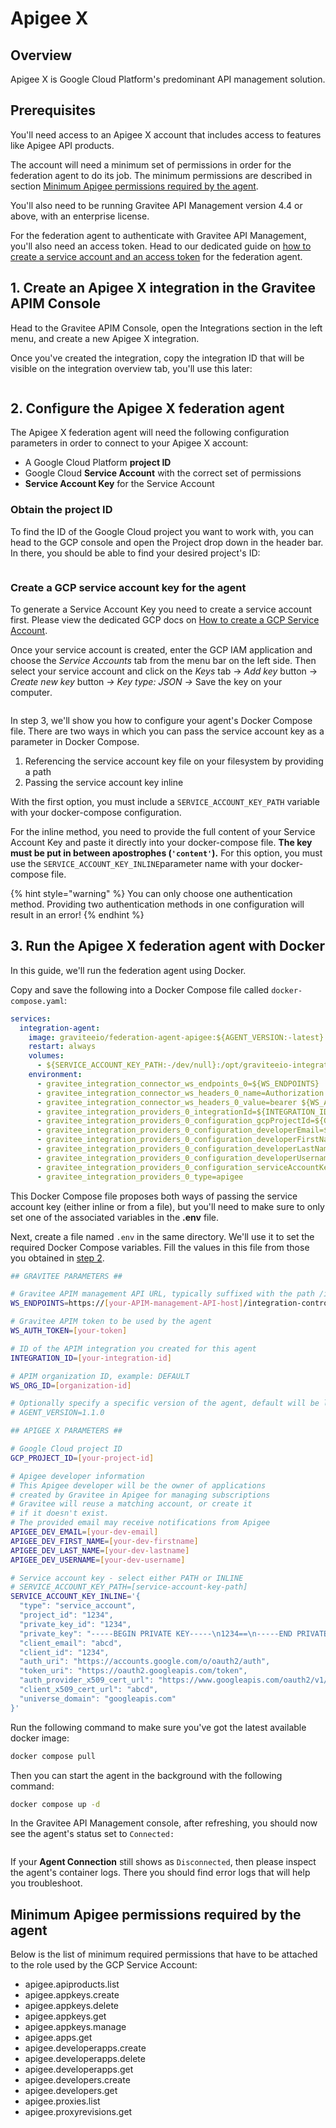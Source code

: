 # Apigee X

## Overview

Apigee X is Google Cloud Platform's predominant API management solution.

## Prerequisites

You'll need access to an Apigee X account that includes access to features like Apigee API products.

The account will need a minimum set of permissions in order for the federation agent to do its job. The minimum permissions are described in section [Minimum Apigee permissions required by the agent](apigee-x.md#minimum-apigee-permissions-required-by-the-agent).

You'll also need to be running Gravitee API Management version 4.4 or above, with an enterprise license.&#x20;

For the federation agent to authenticate with Gravitee API Management, you'll also need an access token. Head to our dedicated guide on [how to create a service account and an access token](../federation-agent-service-account.md) for the federation agent.

## 1. Create an Apigee X integration in the Gravitee APIM Console

Head to the Gravitee APIM Console, open the Integrations section in the left menu, and create a new Apigee X integration.&#x20;

Once you've created the integration, copy the integration ID that will be visible on the integration overview tab, you'll use this later:

<figure><img src="../../../.gitbook/assets/image (123).png" alt=""><figcaption></figcaption></figure>

## 2. Configure the Apigee X federation agent

The Apigee X federation agent will need the following configuration parameters in order to connect to your Apigee X account:

* A Google Cloud Platform **project ID**
* Google Cloud **Service Account** with the correct set of permissions
* **Service Account Key** for the Service Account

### Obtain the project ID

To find the ID of the Google Cloud project you want to work with, you can head to the GCP console and open the Project drop down in the header bar. In there, you should be able to find your desired project's ID:

<figure><img src="../../../.gitbook/assets/image (124).png" alt=""><figcaption></figcaption></figure>

### Create a GCP service account key for the agent

To generate a Service Account Key you need to create a service account first. Please view the dedicated GCP docs on [How to create a GCP Service Account](https://cloud.google.com/iam/docs/service-accounts-create).&#x20;

Once your service account is created, enter the GCP IAM application and choose the _Service Accounts_ tab from the menu bar on the left side. Then select your service account and click on the _Keys_ tab → _Add key_ button → _Create new key_ button _→ Key type: JSON →_ Save the key on your compute&#x72;_._

<figure><img src="../../../.gitbook/assets/Screenshot 2024-10-09 at 17.52.53.png" alt=""><figcaption></figcaption></figure>

In step 3, we'll show you how to configure your agent's Docker Compose file. There are two ways in which you can pass the service account key as a parameter in Docker Compose.

1. Referencing the service account key file on your filesystem by providing a path
2. Passing the service account key inline

With the first option, you must include a `SERVICE_ACCOUNT_KEY_PATH` variable with your docker-compose configuration.

For the inline method, you need to provide the full content of your Service Account Key and paste it directly into your docker-compose file. **The key must be put in between apostrophes (`'content'`).** For this option, you must use the `SERVICE_ACCOUNT_KEY_INLINE`parameter name with your docker-compose file.

{% hint style="warning" %}
You can only choose one authentication method. Providing two authentication methods in one configuration will result in an error!
{% endhint %}

## 3. Run the Apigee X federation agent with Docker

In this guide, we'll run the federation agent using Docker.

Copy and save the following into a Docker Compose file called `docker-compose.yaml`:

```yaml
services:
  integration-agent:
    image: graviteeio/federation-agent-apigee:${AGENT_VERSION:-latest}
    restart: always
    volumes:
      - ${SERVICE_ACCOUNT_KEY_PATH:-/dev/null}:/opt/graviteeio-integration-agent/config/key/key.json
    environment:
      - gravitee_integration_connector_ws_endpoints_0=${WS_ENDPOINTS}
      - gravitee_integration_connector_ws_headers_0_name=Authorization
      - gravitee_integration_connector_ws_headers_0_value=bearer ${WS_AUTH_TOKEN}
      - gravitee_integration_providers_0_integrationId=${INTEGRATION_ID}
      - gravitee_integration_providers_0_configuration_gcpProjectId=${GCP_PROJECT_ID}
      - gravitee_integration_providers_0_configuration_developerEmail=${APIGEE_DEV_EMAIL}
      - gravitee_integration_providers_0_configuration_developerFirstName=${APIGEE_DEV_FIRST_NAME}
      - gravitee_integration_providers_0_configuration_developerLastName=${APIGEE_DEV_LAST_NAME}
      - gravitee_integration_providers_0_configuration_developerUsername=${APIGEE_DEV_USERNAME}
      - gravitee_integration_providers_0_configuration_serviceAccountKeyInline=${SERVICE_ACCOUNT_KEY_INLINE}
      - gravitee_integration_providers_0_type=apigee
```

This Docker Compose file proposes both ways of passing the service account key (either inline or from a file), but you'll need to make sure to only set one of the associated variables in the **.env** file.

Next, create a file named `.env` in the same directory. We'll use it to set the required Docker Compose variables. Fill the values in this file from those you obtained in [step 2](apigee-x.md#id-2.-configure-the-apigee-x-federation-agent).

```bash
## GRAVITEE PARAMETERS ##

# Gravitee APIM management API URL, typically suffixed with the path /integration-controller
WS_ENDPOINTS=https://[your-APIM-management-API-host]/integration-controller

# Gravitee APIM token to be used by the agent
WS_AUTH_TOKEN=[your-token]

# ID of the APIM integration you created for this agent
INTEGRATION_ID=[your-integration-id]

# APIM organization ID, example: DEFAULT
WS_ORG_ID=[organization-id]

# Optionally specify a specific version of the agent, default will be latest
# AGENT_VERSION=1.1.0

## APIGEE X PARAMETERS ##

# Google Cloud project ID
GCP_PROJECT_ID=[your-project-id]

# Apigee developer information
# This Apigee developer will be the owner of applications
# created by Gravitee in Apigee for managing subscriptions
# Gravitee will reuse a matching account, or create it 
# if it doesn't exist. 
# The provided email may receive notifications from Apigee
APIGEE_DEV_EMAIL=[your-dev-email]
APIGEE_DEV_FIRST_NAME=[your-dev-firstname]
APIGEE_DEV_LAST_NAME=[your-dev-lastname]
APIGEE_DEV_USERNAME=[your-dev-username]

# Service account key - select either PATH or INLINE
# SERVICE_ACCOUNT_KEY_PATH=[service-account-key-path]
SERVICE_ACCOUNT_KEY_INLINE='{
  "type": "service_account",
  "project_id": "1234",
  "private_key_id": "1234",
  "private_key": "-----BEGIN PRIVATE KEY-----\n1234==\n-----END PRIVATE KEY-----\n",
  "client_email": "abcd",
  "client_id": "1234",
  "auth_uri": "https://accounts.google.com/o/oauth2/auth",
  "token_uri": "https://oauth2.googleapis.com/token",
  "auth_provider_x509_cert_url": "https://www.googleapis.com/oauth2/v1/certs",
  "client_x509_cert_url": "abcd",
  "universe_domain": "googleapis.com"
}'
```

Run the following command to make sure you've got the latest available docker image:

```bash
docker compose pull
```

Then you can start the agent in the background with the following command:

```bash
docker compose up -d
```

In the Gravitee API Management console, after refreshing, you should now see the agent's status set to `Connected:`

<figure><img src="../../../.gitbook/assets/Screenshot 2024-10-09 at 17.41.58.png" alt=""><figcaption></figcaption></figure>

If your **Agent Connection** still shows as `Disconnected`, then please inspect the agent's container logs. There you should find error logs that will help you troubleshoot.

## Minimum Apigee permissions required by the agent

Below is the list of minimum required permissions that have to be attached to the role used by the GCP Service Account:

* apigee.apiproducts.list
* apigee.appkeys.create
* apigee.appkeys.delete
* apigee.appkeys.get
* apigee.appkeys.manage
* apigee.apps.get
* apigee.developerapps.create
* apigee.developerapps.delete
* apigee.developerapps.get
* apigee.developers.create
* apigee.developers.get
* apigee.proxies.list
* apigee.proxyrevisions.get
